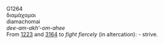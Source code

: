 G1264  
διαμάχομαι  
diamachomai  
*dee-am-akh‘-om-ahee*  
From [1223](g1223) and [3164](g3164) to *fight* *fiercely* (in
altercation): - strive.  
